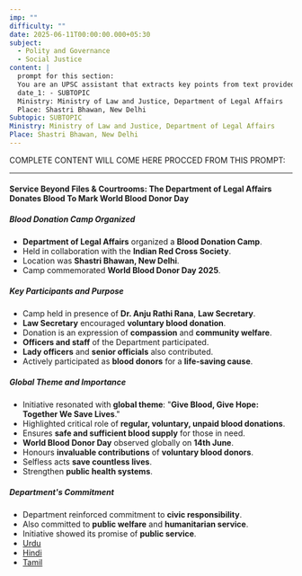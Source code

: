```yaml
---
imp: ""
difficulty: ""
date: 2025-06-11T00:00:00.000+05:30
subject:
  - Polity and Governance
  - Social Justice
content: |
  prompt for this section:
  You are an UPSC assistant that extracts key points from text provided by the user. Output ONLY the key points without additional comments. ENSURE 100% FACTUAL CORRECTNESS. take out the 5 most important from exam perspective. keypoints in a way that it covers the complete content in bullet points, each bullet point not more than 12 words.
  date_1: - SUBTOPIC
  Ministry: Ministry of Law and Justice, Department of Legal Affairs
  Place: Shastri Bhawan, New Delhi
Subtopic: SUBTOPIC
Ministry: Ministry of Law and Justice, Department of Legal Affairs
Place: Shastri Bhawan, New Delhi
---
```


COMPLETE CONTENT WILL COME HERE PROCCED FROM THIS PROMPT:

---

#### Service Beyond Files & Courtrooms: The Department of Legal Affairs Donates Blood To Mark World Blood Donor Day

##### Blood Donation Camp Organized

-   **Department of Legal Affairs** organized a **Blood Donation Camp**.
-   Held in collaboration with the **Indian Red Cross Society**.
-   Location was **Shastri Bhawan, New Delhi**.
-   Camp commemorated **World Blood Donor Day 2025**.

##### Key Participants and Purpose

-   Camp held in presence of **Dr. Anju Rathi Rana**, **Law Secretary**.
-   **Law Secretary** encouraged **voluntary blood donation**.
-   Donation is an expression of **compassion** and **community welfare**.
-   **Officers and staff** of the Department participated.
-   **Lady officers** and **senior officials** also contributed.
-   Actively participated as **blood donors** for a **life-saving cause**.

##### Global Theme and Importance

-   Initiative resonated with **global theme**: "**Give Blood, Give Hope: Together We Save Lives**."
-   Highlighted critical role of **regular, voluntary, unpaid blood donations**.
-   Ensures **safe and sufficient blood supply** for those in need.
-   **World Blood Donor Day** observed globally on **14th June**.
-   Honours **invaluable contributions** of **voluntary blood donors**.
-   Selfless acts **save countless lives**.
-   Strengthen **public health systems**.

##### Department's Commitment

-   Department reinforced commitment to **civic responsibility**.
-   Also committed to **public welfare** and **humanitarian service**.
-   Initiative showed its promise of **public service**.
-   [Urdu](https://pib.gov.in/PressReleasePage.aspx?PRID=2135672)
-   [Hindi](https://pib.gov.in/PressReleasePage.aspx?PRID=2135710)
-   [Tamil](https://pib.gov.in/PressReleasePage.aspx?PRID=2135731)